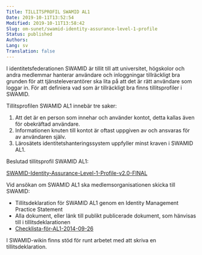 ```yaml
---
Title: TILLITSPROFIL SWAMID AL1
Date: 2019-10-11T13:52:54
Modified: 2019-10-11T13:58:42
Slug: om-sunet/swamid-identity-assurance-level-1-profile
Status: published
Authors: 
Lang: sv
Translation: false
---
```


I identitetsfederationen SWAMID är tillit till att universitet, högskolor och andra medlemmar hanterar användare och inloggningar tillräckligt bra grunden för att tjänsteleverantörer ska lita på att det är rätt användare som loggar in. För att definiera vad som är tillräckligt bra finns tillitsprofiler i SWAMID.


Tillitsprofilen SWAMID AL1 innebär tre saker:


1. Att det är en person som innehar och använder kontot, detta kallas även för obekräftad användare.
2. Informationen knuten till kontot är oftast uppgiven av och ansvaras för av användaren själv.
3. Lärosätets identitetshanteringssystem uppfyller minst kraven i SWAMID AL1.


Beslutad tillitsprofil SWAMID AL1:


[SWAMID-Identity-Assurance-Level-1-Profile-v2.0-FINAL](http://web-wp.sunet.se/wp-content/uploads/2019/10/SWAMID-Identity-Assurance-Level-1-Profile-v2.0-FINAL.pdf)


Vid ansökan om SWAMID AL1 ska medlemsorganisationen skicka till SWAMID:


* Tillitsdeklaration för SWAMID AL1 genom en Identity Management Practice Statement
* Alla dokument, eller länk till publikt publicerade dokument, som hänvisas till i tillitsdeklarationen
* [Checklista-för-AL1-2014-09-26](http://web-wp.sunet.se/wp-content/uploads/2019/10/Checklista-för-AL1-2014-09-26.xlsx)


I SWAMID-wikin finns stöd för runt arbetet med att skriva en tillitsdeklaration.


